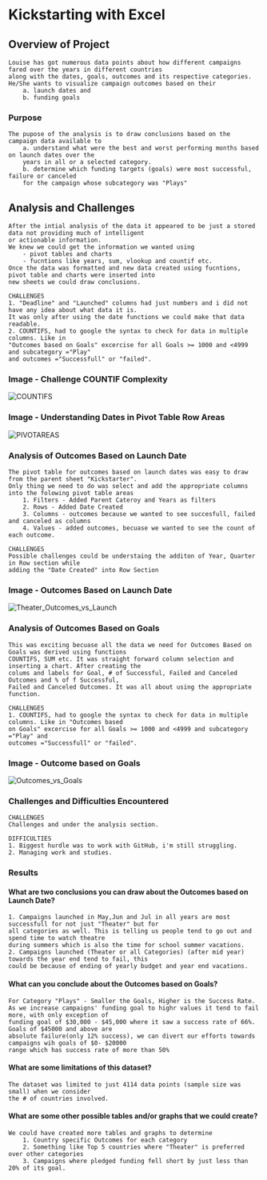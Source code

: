 # Kickstarting with Excel

## Overview of Project

	Louise has got numerous data points about how different campaigns fared over the years in different countries 
	along with the dates, goals, outcomes and its respective categories. 
	He/She wants to visualize campaign outcomes based on their 
		a. launch dates and 
		b. funding goals

### Purpose

	The pupose of the analysis is to draw conclusions based on the campaign data available to 
		a. understand what were the best and worst performing months based on launch dates over the 
		years in all or a selected category.
		b. determine which funding targets (goals) were most successful, failure or canceled 
		for the campaign whose subcategory was "Plays" 

## Analysis and Challenges
	
	After the intial analysis of the data it appeared to be just a stored data not providing much of intelligent 
	or actionable information. 
	We knew we could get the information we wanted using 
		- pivot tables and charts
		- fucntions like years, sum, vlookup and countif etc.
	Once the data was formatted and new data created using fucntions, pivot table and charts were inserted into 
	new sheets we could draw conclusions.
	
	CHALLENGES
	1. "Deadline" and "Launched" columns had just numbers and i did not have any idea about what data it is.
	It was only after using the date functions we could make that data readable.
	2. COUNTIFS, had to google the syntax to check for data in multiple columns. Like in 
	"Outcomes based on Goals" excercise for all Goals >= 1000 and <4999 and subcategory ="Play" 
	and outcomes ="Successfull" or "failed".

### Image - Challenge COUNTIF Complexity 
![COUNTIFS](https://user-images.githubusercontent.com/98173091/152464471-42e87666-47d0-4e92-9fc7-10779d466cee.png)

### Image - Understanding Dates in Pivot Table Row Areas
![PIVOTAREAS](https://user-images.githubusercontent.com/98173091/152464601-34699487-0565-4667-9a07-73d7ee0221c6.png)


### Analysis of Outcomes Based on Launch Date

	The pivot table for outcomes based on launch dates was easy to draw from the parent sheet "Kickstarter". 
	Only thing we need to do was select and add the appropriate columns into the folowing pivot table areas
		1. Filters - Added Parent Cateroy and Years as filters
		2. Rows - Added Date Created
		3. Columns - outcomes because we wanted to see succesfull, failed and canceled as columns
		4. Values - added outcomes, becuase we wanted to see the count of each outcome.
	
	CHALLENGES
	Possible challenges could be understaing the additon of Year, Quarter in Row section while 
	adding the "Date Created" into Row Section	

### Image - Outcomes Based on Launch Date
![Theater_Outcomes_vs_Launch](https://user-images.githubusercontent.com/98173091/152464393-e8007763-2644-431e-8613-f9580d6b35d5.png)


### Analysis of Outcomes Based on Goals
	
	This was exciting becuase all the data we need for Outcomes Based on Goals was derived using functions
	COUNTIFS, SUM etc. It was straight forward column selection and inserting a chart. After creating the 
	colums and labels for Goal, # of Successful, Failed and Canceled Outcomes and % of f Successful, 
	Failed and Canceled Outcomes. It was all about using the appropriate function.
	
	CHALLENGES
	1. COUNTIFS, had to google the syntax to check for data in multiple columns. Like in "Outcomes based 
	on Goals" excercise for all Goals >= 1000 and <4999 and subcategory ="Play" and 
	outcomes ="Successfull" or "failed".
	
### Image - Outcome based on Goals
![Outcomes_vs_Goals](https://user-images.githubusercontent.com/98173091/152457665-ac4499f8-2567-4e9e-84f2-f252ad82c443.png)
	
### Challenges and Difficulties Encountered

	CHALLENGES
	Challenges and under the analysis section.
	
	DIFFICULTIES
	1. Biggest hurdle was to work with GitHub, i'm still struggling.
	2. Managing work and studies. 

### Results

#### What are two conclusions you can draw about the Outcomes based on Launch Date?

	1. Campaigns launched in May,Jun and Jul in all years are most successfull for not just "Theater" but for 
	all categories as well. This is telling us people tend to go out and spend time to watch theatre 
	during summers which is also the time for school summer vacations.
	2. Campaigns launched (Theater or all Categories) (after mid year) towards the year end tend to fail, this 
	could be because of ending of yearly budget and year end vacations.

#### What can you conclude about the Outcomes based on Goals?

	For Category "Plays" - Smaller the Goals, Higher is the Success Rate. 
	As we increase campaigns' funding goal to highr values it tend to fail more, with only exception of 
	funding goal of $30,000 - $45,000 where it saw a success rate of 66%. Goals of $45000 and above are 
	absolute failure(only 12% success), we can divert our efforts towards campaigns wih goals of $0- $20000 
	range which has success rate of more than 50% 
	
#### What are some limitations of this dataset?
	
	The dataset was limited to just 4114 data points (sample size was small) when we consider 
	the # of countries involved.

#### What are some other possible tables and/or graphs that we could create?
	
	We could have created more tables and graphs to determine 
		1. Country specific Outcomes for each category
		2. Something like Top 5 countries where "Theater" is preferred over other categories
		3. Campaigns where pledged funding fell short by just less than 20% of its goal.
		


